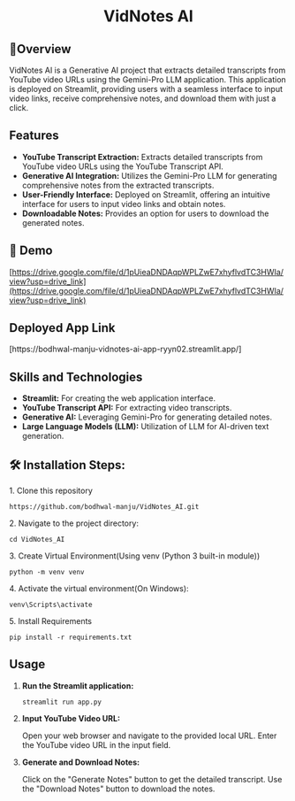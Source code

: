 <h1 align="center" id="title">VidNotes AI</h1>
<h2>🤜Overview</h2>
VidNotes AI is a Generative AI project that extracts detailed transcripts from YouTube video URLs using the Gemini-Pro LLM application. This application is deployed on Streamlit, providing users with a seamless interface to input video links, receive comprehensive notes, and download them with just a click.

<h2>Features</h2>
    <ul>
        <li><strong>YouTube Transcript Extraction:</strong> Extracts detailed transcripts from YouTube video URLs using the YouTube Transcript API.</li>
        <li><strong>Generative AI Integration:</strong> Utilizes the Gemini-Pro LLM for generating comprehensive notes from the extracted transcripts.</li>
        <li><strong>User-Friendly Interface:</strong> Deployed on Streamlit, offering an intuitive interface for users to input video links and obtain notes.</li>
        <li><strong>Downloadable Notes:</strong> Provides an option for users to download the generated notes.</li>
    </ul>

<h2>🚀 Demo</h2>

[https://drive.google.com/file/d/1pUieaDNDAqpWPLZwE7xhyflvdTC3HWIa/view?usp=drive_link](https://drive.google.com/file/d/1pUieaDNDAqpWPLZwE7xhyflvdTC3HWIa/view?usp=drive_link)
<h2>Deployed App Link</h2>
[https://bodhwal-manju-vidnotes-ai-app-ryyn02.streamlit.app/]
<h2>Skills and Technologies</h2>
    <ul>
        <li><strong>Streamlit:</strong> For creating the web application interface.</li>
        <li><strong>YouTube Transcript API:</strong> For extracting video transcripts.</li>
        <li><strong>Generative AI:</strong> Leveraging Gemini-Pro for generating detailed notes.</li>
        <li><strong>Large Language Models (LLM):</strong> Utilization of LLM for AI-driven text generation.</li>
    </ul>
<h2>🛠️ Installation Steps:</h2>

<p>1. Clone this repository</p>

```
https://github.com/bodhwal-manju/VidNotes_AI.git
```

<p>2. Navigate to the project directory:</p>

```
cd VidNotes_AI
```

<p>3. Create Virtual Environment(Using venv (Python 3 built-in module))</p>

```
python -m venv venv
```

<p>4. Activate the virtual environment(On Windows):</p>

```
venv\Scripts\activate
```

<p>5. Install Requirements</p>

```
pip install -r requirements.txt
```
<h2>Usage</h2>
    <ol>
        <li><strong>Run the Streamlit application:</strong>
            <pre><code>streamlit run app.py</code></pre>
        </li>
        <li><strong>Input YouTube Video URL:</strong>
            <p>Open your web browser and navigate to the provided local URL. Enter the YouTube video URL in the input field.</p>
        </li>
        <li><strong>Generate and Download Notes:</strong>
            <p>Click on the "Generate Notes" button to get the detailed transcript. Use the "Download Notes" button to download the notes.</p>
        </li>
    </ol>
    

